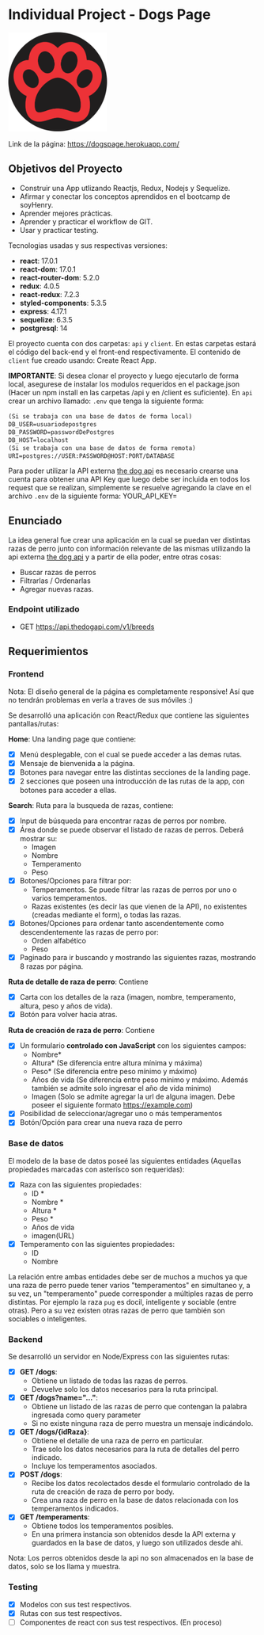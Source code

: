 # Individual Project - Dogs Page

<img height="200" src="./dog.png" />

Link de la página: https://dogspage.herokuapp.com/

## Objetivos del Proyecto

- Construir una App utlizando Reactjs, Redux, Nodejs y Sequelize.
- Afirmar y conectar los conceptos aprendidos en el bootcamp de soyHenry.
- Aprender mejores prácticas.
- Aprender y practicar el workflow de GIT.
- Usar y practicar testing.

Tecnologias usadas y sus respectivas versiones:

- __react__: 17.0.1
- __react-dom__: 17.0.1
- __react-router-dom__: 5.2.0
- __redux__: 4.0.5
- __react-redux__: 7.2.3
- __styled-components__: 5.3.5
- __express__: 4.17.1
- __sequelize__: 6.3.5
- __postgresql__: 14

El proyecto cuenta con dos carpetas: `api` y `client`. En estas carpetas estará el código del back-end y el front-end respectivamente. El contenido de `client` fue creado usando: Create React App.

__IMPORTANTE__: Si desea clonar el proyecto y luego ejecutarlo de forma local, asegurese de instalar los modulos requeridos en el package.json (Hacer un npm install en las carpetas /api y en /client es suficiente). En `api` crear un archivo llamado: `.env` que tenga la siguiente forma:
```env
(Si se trabaja con una base de datos de forma local)
DB_USER=usuariodepostgres
DB_PASSWORD=passwordDePostgres
DB_HOST=localhost
(Si se trabaja con una base de datos de forma remota)
URI=postgres://USER:PASSWORD@HOST:PORT/DATABASE

```
Para poder utilizar la API externa [the dog api](https://thedogapi.com/) es necesario crearse una cuenta para obtener una API Key que luego debe ser incluida en todos los request que se realizan, simplemente se resuelve agregando la clave en el archivo `.env` de la siguiente forma: YOUR_API_KEY=<KEY obtenida>  

## Enunciado

La idea general fue crear una aplicación en la cual se puedan ver distintas razas de perro junto con información relevante de las mismas utilizando la api externa [the dog api](https://thedogapi.com/) y a partir de ella poder, entre otras cosas:

- Buscar razas de perros
- Filtrarlas / Ordenarlas
- Agregar nuevas razas.

### Endpoint utilizado

- GET <https://api.thedogapi.com/v1/breeds>

## Requerimientos

### Frontend
Nota: El diseño general de la página es completamente responsive! Así que no tendrán problemas en verla a traves de sus móviles :)
 
Se desarrolló una aplicación con React/Redux que contiene las siguientes pantallas/rutas: 

__Home__: Una landing page que contiene:

- [x] Menú desplegable, con el cual se puede acceder a las demas rutas.
- [x] Mensaje de bienvenida a la página.
- [x] Botones para navegar entre las distintas secciones de la landing page.
- [x] 2 secciones que poseen una introducción de las rutas de la app, con botones para acceder a ellas.

__Search__: Ruta para la busqueda de razas, contiene:

- [x] Input de búsqueda para encontrar razas de perros por nombre.
- [x] Área donde se puede observar el listado de razas de perros. Deberá mostrar su:
  - Imagen
  - Nombre
  - Temperamento
  - Peso
- [x] Botones/Opciones para filtrar por:
  - Temperamentos. Se puede filtrar las razas de perros por uno o varios temperamentos.
  - Razas existentes (es decir las que vienen de la API), no existentes (creadas mediante el form), o todas las razas.
- [x] Botones/Opciones para ordenar tanto ascendentemente como descendentemente las razas de perro por:
  - Orden alfabético
  - Peso
- [x] Paginado para ir buscando y mostrando las siguientes razas, mostrando 8 razas por página.

__Ruta de detalle de raza de perro__: Contiene

- [x] Carta con los detalles de la raza (imagen, nombre, temperamento, altura, peso y años de vida).
- [x] Botón para volver hacia atras.

__Ruta de creación de raza de perro__: Contiene

- [x] Un formulario __controlado con JavaScript__ con los siguientes campos:
  - Nombre*
  - Altura* (Se diferencia entre altura mínima y máxima)
  - Peso* (Se diferencia entre peso mínimo y máximo)
  - Años de vida (Se diferencia entre peso mínimo y máximo. Además también se admite solo ingresar el año de vida minimo)
  - Imagen (Solo se admite agregar la url de alguna imagen. Debe poseer el siguiente formato https://example.com)
- [x] Posibilidad de seleccionar/agregar uno o más temperamentos
- [x] Botón/Opción para crear una nueva raza de perro

### Base de datos

El modelo de la base de datos poseé las siguientes entidades (Aquellas propiedades marcadas con asterísco son requeridas):

- [x] Raza con las siguientes propiedades:
  - ID *
  - Nombre *
  - Altura *
  - Peso *
  - Años de vida
  - imagen(URL)
- [x] Temperamento con las siguientes propiedades:
  - ID
  - Nombre

La relación entre ambas entidades debe ser de muchos a muchos ya que una raza de perro puede tener varios "temperamentos" en simultaneo y, a su vez, un "temperamento" puede corresponder a múltiples razas de perro distintas. Por ejemplo la raza `pug` es docil, inteligente y sociable (entre otras). Pero a su vez existen otras razas de perro que también son sociables o inteligentes.

### Backend

Se desarrolló un servidor en Node/Express con las siguientes rutas:

- [x] __GET /dogs__:
  - Obtiene un listado de todas las razas de perros.
  - Devuelve solo los datos necesarios para la ruta principal.
- [x] __GET /dogs?name="..."__:
  - Obtiene un listado de las razas de perro que contengan la palabra ingresada como query parameter
  - Si no existe ninguna raza de perro muestra un mensaje indicándolo.
- [x] __GET /dogs/{idRaza}__:
  - Obtiene el detalle de una raza de perro en particular.
  - Trae solo los datos necesarios para la ruta de detalles del perro indicado.
  - Incluye los temperamentos asociados.
- [x] __POST /dogs__:
  - Recibe los datos recolectados desde el formulario controlado de la ruta de creación de raza de perro por body.
  - Crea una raza de perro en la base de datos relacionada con los temperamentos indicados.
- [x] __GET /temperaments__:
  - Obtiene todos los temperamentos posibles.
  - En una primera instancia son obtenidos desde la API externa y guardados en la base de datos, y luego son utilizados desde ahi.

Nota: Los perros obtenidos desde la api no son almacenados en la base de datos, solo se los llama y muestra. 

### Testing

- [x] Modelos con sus test respectivos.
- [x] Rutas con sus test respectivos.
- [ ] Componentes de react con sus test respectivos. (En proceso)
